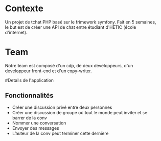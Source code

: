 # Contexte 

Un projet de tchat PHP basé sur le frimework symfony. Fait en 5 semaines, le but est de créer une API de chat entre étudiant d'HETIC (école d'internet). 

# Team 
Notre team est composé d'un cdp, de deux developpeurs, d'un developpeur front-end et d'un copy-writer. 

#Details de l'application 

## Fonctionnalités 

* Créer une discussion privé entre deux personnes 
* Créer une discussion de groupe où tout le monde peut inviter et se barrer de la conv
* Nommer une conversation
* Envoyer des messages
* L’auteur de la conv peut terminer cette dernière

